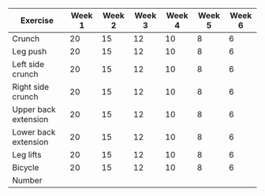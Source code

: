 | Exercise | Week 1 | Week 2 | Week 3 | Week 4 | Week 5 | Week 6 |
| ---- | ---- | ---- | ---- | ---- | ---- | ----- |
| Crunch | 20 | 15 | 12 | 10 | 8 | 6 |
| Leg push | 20 | 15 | 12 | 10 | 8 | 6 |
| Left side crunch | 20 | 15 | 12 | 10 | 8 | 6 |
| Right side crunch | 20 | 15 | 12 | 10 | 8 | 6 |
| Upper back extension | 20 | 15 | 12 | 10 | 8 | 6 |
| Lower back extension | 20 | 15 | 12 | 10 | 8 | 6 |
| Leg lifts | 20 | 15 | 12 | 10 | 8 | 6 |
| Bicycle | 20 | 15 | 12 | 10 | 8 | 6 |
| Number 